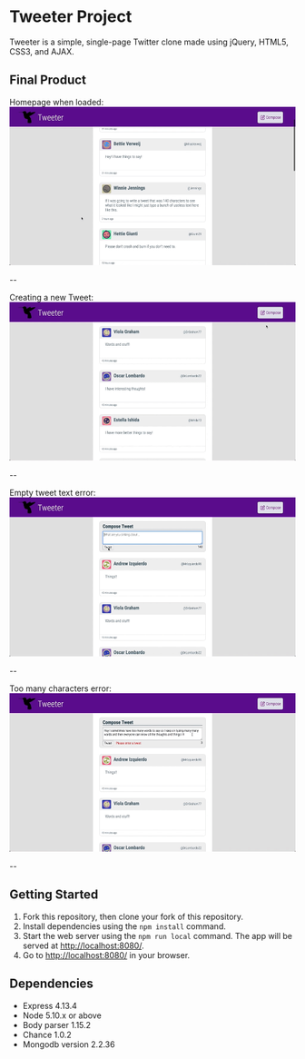 # Tweeter Project

Tweeter is a simple, single-page Twitter clone made using jQuery, HTML5, CSS3, and AJAX.

## Final Product

Homepage when loaded:
!["Homepage when loaded:"](https://github.com/bassemkaddour/tweeter/blob/master/docs/tweeter-homepage.gif?raw=true)

 --
<br/>

Creating a new Tweet:
!["Creating a new Tweet:"](https://github.com/bassemkaddour/tweeter/blob/master/docs/new-tweet.gif?raw=true)

--
<br/>

Empty tweet text error:
!["Empty tweet text error:"](https://github.com/bassemkaddour/tweeter/blob/master/docs/empty-tweet.gif?raw=true)

--
<br/>

Too many characters error:
!["Too many characters error:"](https://github.com/bassemkaddour/tweeter/blob/master/docs/too-much-tweet.gif?raw=true)

--
<br/>

## Getting Started

1. Fork this repository, then clone your fork of this repository.
2. Install dependencies using the `npm install` command.
3. Start the web server using the `npm run local` command. The app will be served at <http://localhost:8080/>.
4. Go to <http://localhost:8080/> in your browser.

## Dependencies

- Express 4.13.4
- Node 5.10.x or above
- Body parser 1.15.2
- Chance  1.0.2
- Mongodb version 2.2.36
